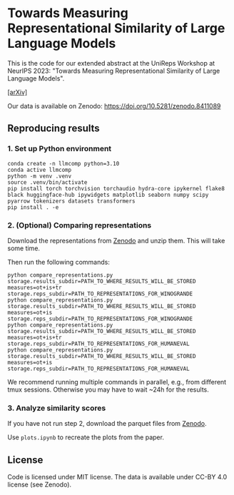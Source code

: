 # Towards Measuring Representational Similarity of Large Language Models

This is the code for our extended abstract at the UniReps Workshop at NeurIPS 2023: "Towards Measuring Representational Similarity of Large Language Models".

[[arXiv]](https://arxiv.org/abs/2312.02730)

Our data is available on Zenodo: https://doi.org/10.5281/zenodo.8411089



## Reproducing results

### 1. Set up Python environment
```shell
conda create -n llmcomp python=3.10
conda active llmcomp
python -m venv .venv
source .venv/bin/activate
pip install torch torchvision torchaudio hydra-core ipykernel flake8 black huggingface-hub ipywidgets matplotlib seaborn numpy scipy pyarrow tokenizers datasets transformers
pip install . -e
```

### 2. (Optional) Comparing representations
Download the representations from [Zenodo](https://doi.org/10.5281/zenodo.8411089) and unzip them.
This will take some time.

Then run the following commands:
```shell
python compare_representations.py storage.results_subdir=PATH_TO_WHERE_RESULTS_WILL_BE_STORED measures=ot+is+tr storage.reps_subdir=PATH_TO_REPRESENTATIONS_FOR_WINOGRANDE
python compare_representations.py storage.results_subdir=PATH_TO_WHERE_RESULTS_WILL_BE_STORED measures=ot+is storage.reps_subdir=PATH_TO_REPRESENTATIONS_FOR_WINOGRANDE
python compare_representations.py storage.results_subdir=PATH_TO_WHERE_RESULTS_WILL_BE_STORED measures=ot+is+tr storage.reps_subdir=PATH_TO_REPRESENTATIONS_FOR_HUMANEVAL
python compare_representations.py storage.results_subdir=PATH_TO_WHERE_RESULTS_WILL_BE_STORED measures=ot+is storage.reps_subdir=PATH_TO_REPRESENTATIONS_FOR_HUMANEVAL
```
We recommend running multiple commands in parallel, e.g., from different tmux sessions.
Otherwise you may have to wait ~24h for the results.

### 3. Analyze similarity scores
If you have not run step 2, download the parquet files from [Zenodo](https://doi.org/10.5281/zenodo.8411089).

Use `plots.ipynb` to recreate the plots from the paper.

## License
Code is licensed under MIT license.
The data is available under CC-BY 4.0 license (see Zenodo).
